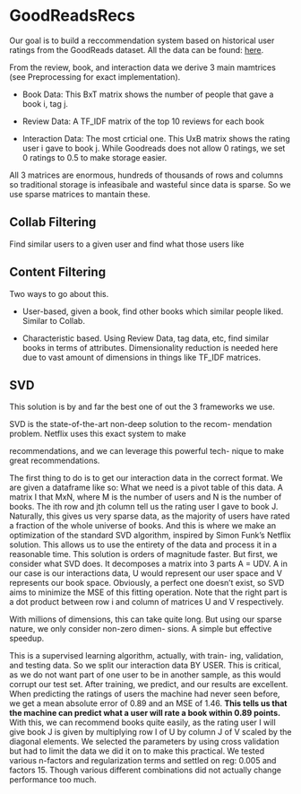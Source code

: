 # GoodReadsRecs

Our goal is to build a reccommendation system based on historical user ratings from the GoodReads dataset. All the data can be found: [here](https://sites.google.com/eng.ucsd.edu/ucsdbookgraph/home). 

From the review, book, and interaction data we derive 3 main mamtrices (see Preprocessing for exact implementation). 

* Book Data: This BxT matrix shows the number of people that gave a book i, tag j. 

* Review Data: A TF_IDF matrix of the top 10 reviews for each book

* Interaction Data: The most crticial one. This UxB matrix shows the rating user i gave to book j. While Goodreads does not allow 0 ratings, we set 0 ratings to 0.5 to make storage easier. 

All 3 matrices are enormous, hundreds of thousands of rows and columns so traditional storage is infeasibale and wasteful since data is sparse. So we use sparse matrices to mantain these. 

## Collab Filtering

Find similar users to a given user and find what those users like

## Content Filtering

Two ways to go about this.

* User-based, given a book, find other books which similar people liked. Similar to Collab. 

* Characteristic based. Using Review Data, tag data, etc, find similar books in terms of attributes. Dimensionality reduction is needed here due to vast amount of dimensions in  things like TF_IDF matrices. 

## SVD 

This solution is by and far the best one of out the 3 frameworks we use. 

SVD is the state-of-the-art non-deep solution to the recom-
mendation problem. Netflix uses this exact system to make

recommendations, and we can leverage this powerful tech-
nique to make great recommendations.

The first thing to do is to get our interaction data in the
correct format. We are given a dataframe like so:
What we need is a pivot table of this data. A matrix I that
MxN, where M is the number of users and N is the number
of books. The ith row and jth column tell us the rating user
I gave to book J.
Naturally, this gives us very sparse data, as the majority of
users have rated a fraction of the whole universe of books.
And this is where we make an optimization of the standard
SVD algorithm, inspired by Simon Funk’s Netflix solution.
This allows us to use the entirety of the data and process it in
a reasonable time. This solution is orders of magnitude faster.
But first, we consider what SVD does. It decomposes a
matrix into 3 parts A = UDV. A in our case is our interactions
data, U would represent our user space and V represents our
book space. Obviously, a perfect one doesn’t exist, so SVD
aims to minimize the MSE of this fitting operation.
Note that the right part is a dot product between row i and
column of matrices U and V respectively.

With millions of dimensions, this can take quite long. But using our sparse nature, we only consider non-zero dimen-
sions. A simple but effective speedup.

This is a supervised learning algorithm, actually, with train-
ing, validation, and testing data. So we split our interaction data BY USER. This is critical, as we do not want part of one
user to be in another sample, as this would corrupt our test
set. After training, we predict, and our results are excellent.
When predicting the ratings of users the machine had never
seen before, we get a mean absolute error of 0.89 and an
MSE of 1.46. **This tells us that the machine can predict what
a user will rate a book within 0.89 points.** With this, we can
recommend books quite easily, as the rating user I will give
book J is given by multiplying row I of U by column J of V
scaled by the diagonal elements.
We selected the parameters by using cross validation but had
to limit the data we did it on to make this practical. We tested
various n-factors and regularization terms and settled on reg:
0.005 and factors 15. Though various different combinations
did not actually change performance too much.
